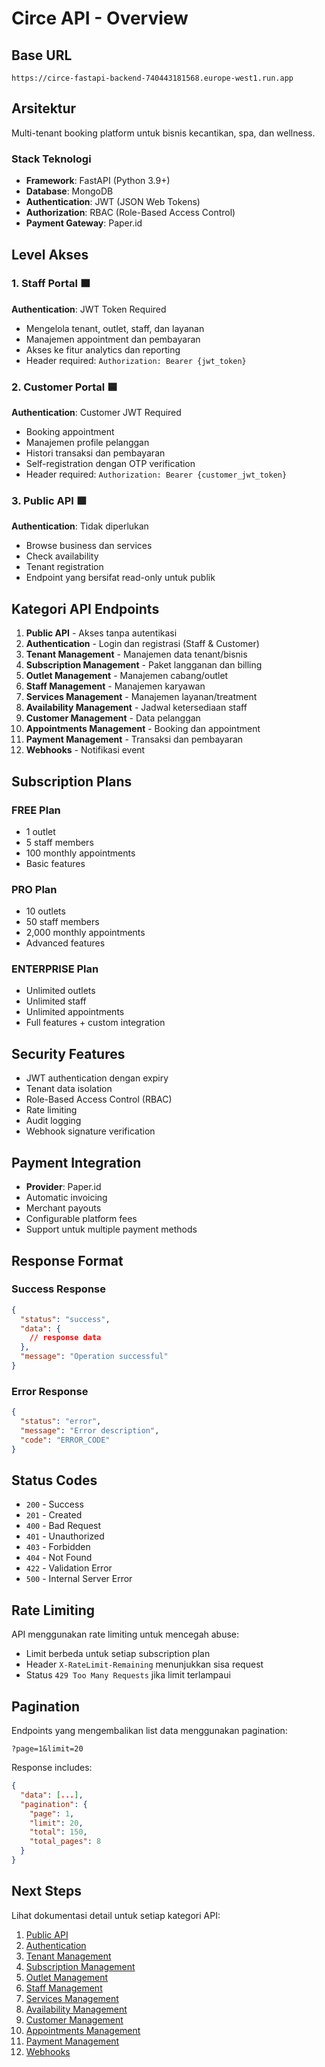 # Circe API - Overview

## Base URL
```
https://circe-fastapi-backend-740443181568.europe-west1.run.app
```

## Arsitektur
Multi-tenant booking platform untuk bisnis kecantikan, spa, dan wellness.

### Stack Teknologi
- **Framework**: FastAPI (Python 3.9+)
- **Database**: MongoDB
- **Authentication**: JWT (JSON Web Tokens)
- **Authorization**: RBAC (Role-Based Access Control)
- **Payment Gateway**: Paper.id

## Level Akses

### 1. Staff Portal 🟧
**Authentication**: JWT Token Required
- Mengelola tenant, outlet, staff, dan layanan
- Manajemen appointment dan pembayaran
- Akses ke fitur analytics dan reporting
- Header required: `Authorization: Bearer {jwt_token}`

### 2. Customer Portal 🟦
**Authentication**: Customer JWT Required
- Booking appointment
- Manajemen profile pelanggan
- Histori transaksi dan pembayaran
- Self-registration dengan OTP verification
- Header required: `Authorization: Bearer {customer_jwt_token}`

### 3. Public API 🟩
**Authentication**: Tidak diperlukan
- Browse business dan services
- Check availability
- Tenant registration
- Endpoint yang bersifat read-only untuk publik

## Kategori API Endpoints

1. **Public API** - Akses tanpa autentikasi
2. **Authentication** - Login dan registrasi (Staff & Customer)
3. **Tenant Management** - Manajemen data tenant/bisnis
4. **Subscription Management** - Paket langganan dan billing
5. **Outlet Management** - Manajemen cabang/outlet
6. **Staff Management** - Manajemen karyawan
7. **Services Management** - Manajemen layanan/treatment
8. **Availability Management** - Jadwal ketersediaan staff
9. **Customer Management** - Data pelanggan
10. **Appointments Management** - Booking dan appointment
11. **Payment Management** - Transaksi dan pembayaran
12. **Webhooks** - Notifikasi event

## Subscription Plans

### FREE Plan
- 1 outlet
- 5 staff members
- 100 monthly appointments
- Basic features

### PRO Plan
- 10 outlets
- 50 staff members
- 2,000 monthly appointments
- Advanced features

### ENTERPRISE Plan
- Unlimited outlets
- Unlimited staff
- Unlimited appointments
- Full features + custom integration

## Security Features

- JWT authentication dengan expiry
- Tenant data isolation
- Role-Based Access Control (RBAC)
- Rate limiting
- Audit logging
- Webhook signature verification

## Payment Integration

- **Provider**: Paper.id
- Automatic invoicing
- Merchant payouts
- Configurable platform fees
- Support untuk multiple payment methods

## Response Format

### Success Response
```json
{
  "status": "success",
  "data": {
    // response data
  },
  "message": "Operation successful"
}
```

### Error Response
```json
{
  "status": "error",
  "message": "Error description",
  "code": "ERROR_CODE"
}
```

## Status Codes

- `200` - Success
- `201` - Created
- `400` - Bad Request
- `401` - Unauthorized
- `403` - Forbidden
- `404` - Not Found
- `422` - Validation Error
- `500` - Internal Server Error

## Rate Limiting

API menggunakan rate limiting untuk mencegah abuse:
- Limit berbeda untuk setiap subscription plan
- Header `X-RateLimit-Remaining` menunjukkan sisa request
- Status `429 Too Many Requests` jika limit terlampaui

## Pagination

Endpoints yang mengembalikan list data menggunakan pagination:
```
?page=1&limit=20
```

Response includes:
```json
{
  "data": [...],
  "pagination": {
    "page": 1,
    "limit": 20,
    "total": 150,
    "total_pages": 8
  }
}
```

## Next Steps

Lihat dokumentasi detail untuk setiap kategori API:
1. [Public API](./01-Public-API.md)
2. [Authentication](./02-Authentication.md)
3. [Tenant Management](./03-Tenant-Management.md)
4. [Subscription Management](./04-Subscription-Management.md)
5. [Outlet Management](./05-Outlet-Management.md)
6. [Staff Management](./06-Staff-Management.md)
7. [Services Management](./07-Services-Management.md)
8. [Availability Management](./08-Availability-Management.md)
9. [Customer Management](./09-Customer-Management.md)
10. [Appointments Management](./10-Appointments-Management.md)
11. [Payment Management](./11-Payment-Management.md)
12. [Webhooks](./12-Webhooks.md)
